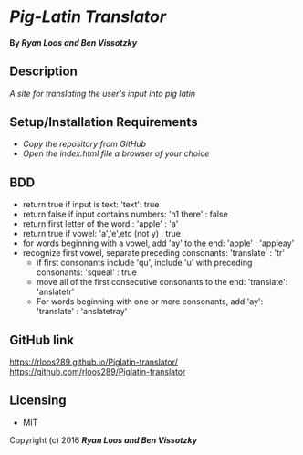 # _Pig-Latin Translator_

#### By _Ryan Loos and Ben Vissotzky_

## Description

_A site for translating the user's input into pig latin_

## Setup/Installation Requirements

* _Copy the repository from GitHub_
* _Open the index.html file a browser of your choice_

## BDD
- return true if input is text: 'text': true
- return false if input contains numbers: 'h1 there' : false
- return first letter of the word : 'apple' : 'a'
- return true if vowel: 'a','e',etc (not y) : true
- for words beginning with a vowel, add 'ay' to the end: 'apple' : 'appleay'
- recognize first vowel, separate preceding consonants: 'translate' : 'tr'
  - if first consonants include 'qu', include 'u' with preceding consonants: 'squeal' : true
  - move all of the first consecutive consonants to the end: 'translate': 'anslatetr'
  - For words beginning with one or more consonants, add 'ay': 'translate' : 'anslatetray'

## GitHub link
https://rloos289.github.io/Piglatin-translator/
https://github.com/rloos289/Piglatin-translator

## Licensing

* MIT

Copyright (c) 2016 **_Ryan Loos and Ben Vissotzky_**
